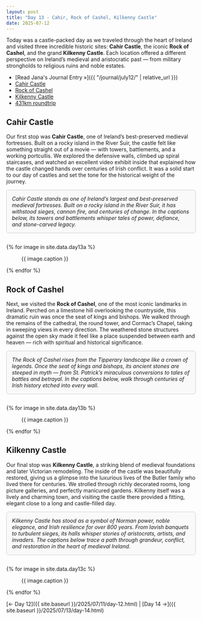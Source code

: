 ```yaml
---
layout: post
title: "Day 13 - Cahir, Rock of Cashel, Kilkenny Castle"
date: 2025-07-12
---
```


Today was a castle-packed day as we traveled through the heart of Ireland and visited three incredible historic sites: **Cahir Castle**, the iconic **Rock of Cashel**, and the grand **Kilkenny Castle**. Each location offered a different perspective on Ireland’s medieval and aristocratic past — from military strongholds to religious ruins and noble estates.

- [Read Jana's Journal Entry »]({{ "/journal/july12/" | relative_url }})
- [Cahir Castle](https://heritageireland.ie/places-to-visit/cahir-castle/)
- [Rock of Cashel](https://heritageireland.ie/places-to-visit/the-rock-of-cashel/)
- [Kilkenny Castle](https://www.kilkennycastle.ie/)
- [431km roundtrip](https://www.google.com/maps/dir/Weir's+Bar+%26+Restaurant,+Multy,+Mullingar,+Co.+Westmeath,+N91+T9WY/Cahir+Castle,+Castle+Street,+Townparks,+Cahir,+County+Tipperary/Rock+of+Cashel,+St.+Patricksrock,+Cashel,+County+Tipperary/Kilkenny+Castle,+The+Parade,+Dukesmeadows,+Kilkenny/Weir's+Bar+%26+Restaurant,+Rathganny,+Mullingar,+County+Westmeath/@52.9922718,-8.6220021,218391m/data=!3m2!1e3!4b1!4m32!4m31!1m5!1m1!1s0x485dc269aa52fa1b:0xf847b3467fe9ee47!2m2!1d-7.3907611!2d53.6246435!1m5!1m1!1s0x4843358a982620cb:0xb50e4529f57483f3!2m2!1d-7.9270751!2d52.3745471!1m5!1m1!1s0x485ccbde708a41f5:0xcc3e472ab1b680dd!2m2!1d-7.8904522!2d52.5200763!1m5!1m1!1s0x485d309fab5b17f1:0xc8f26be8f2218948!2m2!1d-7.2492974!2d52.6504632!1m5!1m1!1s0x485dc269aa52fa1b:0xf847b3467fe9ee47!2m2!1d-7.3907611!2d53.6246435!3e0?entry=ttu&g_ep=EgoyMDI1MDcxMy4wIKXMDSoASAFQAw%3D%3D)

## Cahir Castle  
Our first stop was **Cahir Castle**, one of Ireland’s best-preserved medieval fortresses. Built on a rocky island in the River Suir, the castle felt like something straight out of a movie — with towers, battlements, and a working portcullis. We explored the defensive walls, climbed up spiral staircases, and watched an excellent video exhibit inside that explained how the castle changed hands over centuries of Irish conflict. It was a solid start to our day of castles and set the tone for the historical weight of the journey.

<div style="border: 1px solid #ccc; padding: 1em; border-radius: 6px; background: #f9f9f9; margin-bottom: 2em;">
  <em>Cahir Castle stands as one of Ireland’s largest and best-preserved medieval fortresses. Built on a rocky island in the River Suir, it has withstood sieges, cannon fire, and centuries of change. In the captions below, its towers and battlements whisper tales of power, defiance, and stone-carved legacy.</em>
</div>

{% for image in site.data.day13a %}
<figure>
  <img src="{{ site.baseurl }}{{ image.src }}" alt="">
  <figcaption>{{ image.caption }}</figcaption>
</figure>
{% endfor %}

## Rock of Cashel  
Next, we visited the **Rock of Cashel**, one of the most iconic landmarks in Ireland. Perched on a limestone hill overlooking the countryside, this dramatic ruin was once the seat of kings and bishops. We walked through the remains of the cathedral, the round tower, and Cormac’s Chapel, taking in sweeping views in every direction. The weathered stone structures against the open sky made it feel like a place suspended between earth and heaven — rich with spiritual and historical significance.

<div style="border: 1px solid #ccc; padding: 1em; border-radius: 6px; background: #f9f9f9; margin-bottom: 2em;">
  <em>The Rock of Cashel rises from the Tipperary landscape like a crown of legends. Once the seat of kings and bishops, its ancient stones are steeped in myth — from St. Patrick’s miraculous conversions to tales of battles and betrayal. In the captions below, walk through centuries of Irish history etched into every wall.</em>
</div>

{% for image in site.data.day13b %}
<figure>
  <img src="{{ site.baseurl }}{{ image.src }}" alt="">
  <figcaption>{{ image.caption }}</figcaption>
</figure>
{% endfor %}

## Kilkenny Castle  
Our final stop was **Kilkenny Castle**, a striking blend of medieval foundations and later Victorian remodeling. The inside of the castle was beautifully restored, giving us a glimpse into the luxurious lives of the Butler family who lived there for centuries. We strolled through richly decorated rooms, long picture galleries, and perfectly manicured gardens. Kilkenny itself was a lively and charming town, and visiting the castle there provided a fitting, elegant close to a long and castle-filled day.

<div style="border: 1px solid #ccc; padding: 1em; border-radius: 6px; background: #f9f9f9; margin-bottom: 2em;">
  <em>Kilkenny Castle has stood as a symbol of Norman power, noble elegance, and Irish resilience for over 800 years. From lavish banquets to turbulent sieges, its halls whisper stories of aristocrats, artists, and invaders. The captions below trace a path through grandeur, conflict, and restoration in the heart of medieval Ireland.</em>
</div>

{% for image in site.data.day13c %}
<figure>
  <img src="{{ site.baseurl }}{{ image.src }}" alt="">
  <figcaption>{{ image.caption }}</figcaption>
</figure>
{% endfor %}

[← Day 12]({{ site.baseurl }}/2025/07/11/day-12.html) | [Day 14 →]({{ site.baseurl }}/2025/07/13/day-14.html)